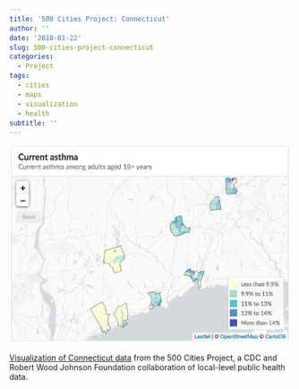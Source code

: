 ```yaml
---
title: '500 Cities Project: Connecticut'
author: ''
date: '2018-01-22'
slug: 500-cities-project-connecticut
categories:
  - Project
tags:
  - cities
  - maps
  - visualization
  - health
subtitle: ''
---
```


![500 cities](/post/2018-01-22-500-cities-project-connecticut_files/500_cities.png)

[Visualization of Connecticut data](https://ct-data-haven.github.io/500citiesv3/) from the 500 Cities Project, a CDC and Robert Wood Johnson Foundation collaboration of local-level public health data.